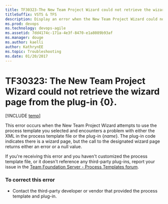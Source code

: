 ```yaml
---
title: TF30323-The New Team Project Wizard could not retrieve the wizard page from the plug-in {0}. titleSuffix: VSTS & TFS
description: Display an error when the New Team Project Wizard could not retrieve the wizard page from the plug-in.
ms.prod: devops
ms.technology: devops-agile
ms.assetid: 7dd4174c-171a-4e3f-8470-e1a8089b93af
ms.manager: douge
ms.author: kaelliauthor: KathrynEE
ms.topic: Troubleshooting
ms.date: 01/20/2017
---
```


# TF30323: The New Team Project Wizard could not retrieve the wizard page from the plug-in {0}.

[!INCLUDE [temp](../../../_shared/dev15-version-header.md)]

This error occurs when the New Team Project Wizard attempts to use the process template you selected and encounters a problem with either the XML in the process template file or the plug-in {*name*}. The plug-in code indicates there is a wizard page, but the call to the designated wizard page returns either an error or a null value.  
  
 If you're receiving this error and you haven't customized the process template file, or it doesn't reference any third-party plug-ins, report your issue in the [Team Foundation Server - Process Templates forum](http://social.msdn.microsoft.com/Forums/home?forum=tfsprocess).  
  
### To correct this error  
  
-   Contact the third-party developer or vendor that provided the process template and plug-in.